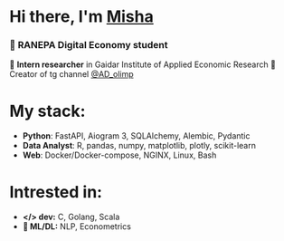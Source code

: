 # Hi there, I'm [Misha](https://t.me/MishaAnikutin)
### 🔹 **RANEPA Digital Economy student**
🔹 **Intern researcher** in Gaidar Institute of Applied Economic Research
🔹 Creator of tg channel [@AD_olimp](https://t.me/AD_olimp)

# My stack:
- **Python**: FastAPI, Aiogram 3, SQLAlchemy, Alembic, Pydantic
- **Data Analyst**: R, pandas, numpy, matplotlib, plotly, scikit-learn
- **Web**: Docker/Docker-compose, NGINX, Linux, Bash

# Intrested in:
- **</> dev:** C, Golang, Scala
- **🚀 ML/DL:** NLP, Econometrics
